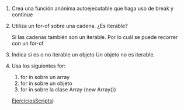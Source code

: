 1. Crea una función anónima autoejecutable que haga uso de break y continue 
1. Utiliza un for-of sobre una cadena. ¿Es iterable?

    Si las cadenas también son un iterable. Por lo cuál se puede recorrer con un for-of
1. Indica si es o no iterable un objeto
    Un objeto no es iterable.
1. Usa los siguientes for: 

    1. for in sobre un array
    1. for in sobre un objeto 
    1. for in sobre la clase Array (new Array())

    [EjerciciosScripts](script.js))